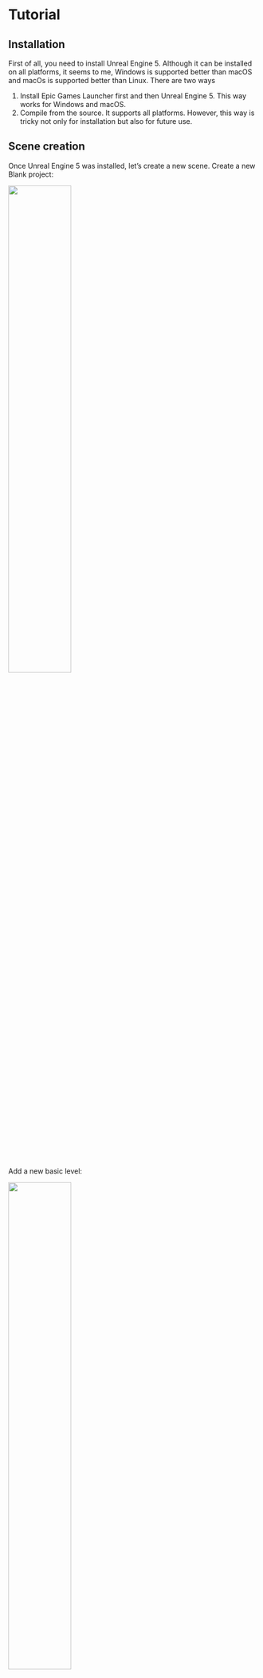 # **Tutorial**

## **Installation**
First of all, you need to install Unreal Engine 5. Although it can be installed on all platforms, it seems to me, Windows is supported better than macOS and macOs is supported better than Linux.
There are two ways
1. Install Epic Games Launcher first and then Unreal Engine 5. This way works for Windows and macOS.
2. Compile from the source. It supports all platforms. However, this way is tricky not only for installation but also for future use.

## **Scene creation**
Once Unreal Engine 5 was installed, let’s create a new scene. 
Create a new Blank project:

<img src="README_source/ue_00001.png" width=50% height=50%>

Add a new basic level:

<img src="README_source/ue_00002.png" width=50% height=50%>

### **MassEntity**
Now we can start to play around with MassEntity. MassEntity is a plugin in Unreal Engine 5 for data-oriented calculation. The overview could be found [here](https://docs.unrealengine.com/5.0/en-US/overview-of-mass-entity-in-unreal-engine/) or [here](https://www.youtube.com/watch?v=f9q8A-9DvPo). The first application was the demo The Matrix Awakens. The plugin is quite new and still in development. And unfortunately, the documentation is missing and the existing tutorials which could be found are a bit outdated.
I used [this tutotrial](https://www.youtube.com/watch?v=2LvUB3_PAhI). There were no problems except a few easy to solve. So you can follow it with some small changes to solve possible problems that I’ll describe below
When you open `BP_CrowdCharacter`, you should see four warning starting by `Get SkeletalMesh: ` :

<img src="README_source/ue_00008.png" width=50% height=50%>

As written in warnings, replace all problem nodes by GetSkeletalMeshAsset:

<img src="README_source/ue_00009.png" width=35% height=35%>
<img src="README_source/ue_00010.png" width=37.25% height=37.25%>

At 6:00, add two fragments (Transform Fragments and Agent Radius Fragments) into Assorted Fragments. Simulation doesn’t work without those two fragments.

<img src="README_source/ue_00017.png" width=50% height=50%>

While starting the simulation you can see this error: 

<img src="README_source/ue_00018.png" width=30% height=30%>

I didn’t figure out how to fix it. I only found [this discussion on the official UE forum](https://forums.unrealengine.com/t/solved-ue5-mass-ai-some-traits-are-requiring-the-presence-of-fragments-which-are-missing/691512). Anyway, the simulation works.
At 8:02, don’t close `DA_CrowdAgent`, but expand the StateTree fragment and create a StateTree following this way. I don’t know (likely a bug) why, but the way it's presented in the video doesn’t work : it is impossible to select the StateTree in the fragment setting.

<img src="README_source/ue_00016.png" width=50% height=50%>

Now we have a pedestrian simulation. Time to capture and create annotations.

## **Masking** 
Unreal Engine 5 has several methods to create masks. You can find videos about them, for example [here](https://www.youtube.com/watch?v=PiQ_JLJKi0M) and [here](https://www.youtube.com/watch?v=JH07z9Ap1hk). I recommend you to watch the first video. Next we’ll see how to create instance segmentation masks via a stencil buffer.
The stencil buffer is one of multiple buffers used for rendering. The objective of this buffer is to limit the area of rendering. The possible way of its application you can find below: https://www.youtube.com/watch?v=EzM8LGzMjmc
The first thing we need is to enable Custom Depth-Stencil Pass.
Edit->Project Setings…. 

<img src="README_source/ue_00019.png" width=30% height=30%>

Write “depth” and enable Custom Depth-Stencil Pass with the value Enabled with stencil 

<img src="README_source/ue_00020.png" width=50% height=50%>

If you want to change the stencil value of an object, select the object, enable Render CustomDepth Pass in its settings and set a value you wish to Custom DepthStencil Value. 
Example with a plane: 

<img src="README_source/ue_00021.png" width=20% height=20%>

It is possible to visualize the scene with the stencil value. Click Lit->Buffer Visualization->Custom Stencil 

<img src="README_source/ue_00022.png" width=25% height=25%>

Let's return to `BP_CrowdCharacter`. Actors created by MassEntity system don’t exist at the begging of the simulation/game. So, iterating through all objects in the scene and changing their stencil value at the beginning is not a good idea. This is the reason why [UnrealGT](https://github.com/unrealgt/unrealgt) doesn’t work with the MassEntity system. It seems there are two ways to handle it:
1. Use MassSpawner from MassEntity system in order to set the stencil value (honestly I tried this approach several times, didn't succeed)
2. Set the stencil value in ”the constructor” of `BP_CrowdCharacter`
As you might have guessed, I’am going to show the second approach. 
Open BP_CrowdCharacter. Add a new function, call it SetStencilValue and drop into SetupComponents. Open this function and create a Blueprint graph as shown below. ue_00024.
The logic is pretty simple. We get an array of all objects of class `BP_CrowdCharacter` that have been created until the present. The length of this array plus one is used as the stencil value of Mesh or Groom Components of the new object of class `BP_CrowdCharacter`. In our case, Skeletal Mesh Components are Bottom, Shoes, Top, Accessory, Body, Face, Hair, Beard, Mustache.

Return to the ConstructionScript. 

<img src="README_source/ue_00025.png" width=20% height=20%>

And add the SetStencilValue function. 

<img src="README_source/ue_00026.png" width=50% height=50%>

Now we need to create a post processing material. It could be used for masking, depth map, normal map or whatever.
Right click and chose “Material”:

<img src="README_source/ue_pm_001.png" width=50% height=50%>

Open it and change “Material domain” from “Surface” to “Post Process”: 

<img src="README_source/ue_pm_002.png" width=50% height=50%>

Right click and add “Scene Texture”: 

<img src="README_source/ue_pm_003.png" width=50% height=50%>

Change “Scene Texture Id” from “SceneColor” to “CustomStencil”: 

<img src="README_source/ue_pm_004.png" width=50% height=50%>

Right click and add Divide node. Connect all nodes:

<img src="README_source/ue_pm_005.png" width=50% height=50%>

You can find the example of a post processing material for the depth capture: 

<img src="README_source/ue_pm_006.png" width=50% height=50%>


## **Writing on disk**
There is a very good tutorial about Image capturing for Unreal Engine 4, 5 - [link](https://github.com/TimmHess/UnrealImageCapture).
Few words about it. The main idea is to capture the screen without blocking RenderThread and GameThread. Otherwise, FPS is dropped down (until 3-5). A render request is placed on the UE rendering pipeline. Once the render request is completed and all data (i.e. screen capture, masks, depth) is ready, we save the data to disk via an asynchronous procedure in order not to block GameThread.
I recommend you to read the [full tutorial](https://github.com/TimmHess/UnrealImageCapture) mentioned above.

I've added several changes to the ‘CameraCaptureManager’ class, but the general structure stays the same.
1. CaptureComponent (USceneCaptureComponent2D) is created and attached to the RootComponent in the constructor.
2. CaptureComponent->GetCaptureComponent2D()->... is replaced just by CaptureComponent->...
3. I remove .png format and float scene capturing for CaptureManager
4. The original code is a bit outdated (if the comments in the source code of UE 5.1 are still reliable). All preparations for writing to disk could be done just by one line: ImageWrapperModule.CompressImage(ImgData, EImageFormat::PNG, FImageView(nextRenderRequest->Image.GetData(), FrameWidth, FrameHeight));
5. Implemented a code in order to transform mask into rle-encoding
6. Added structs for CoCo-like annotations (in the folder CoCoDataStruct)
7. Added RunAsyncJsonSaveTask AsyncSaveJsonToDiskTask to save json to disk
8. All AsyncTasks moved to separated files in the folder AsyncTasks

Unreal Engine includes the class [FJsonObjectConverter](https://docs.unrealengine.com/4.27/en-US/API/Runtime/JsonUtilities/FJsonObjectConverter/) that can convert a UStruct (defined by you) to JsonObject and vice versa. Then the JsonObject can be serialized and write to disk by [FFileHelper](https://docs.unrealengine.com/4.27/en-US/API/Runtime/Core/Misc/FFileHelper/)::SaveStringToFile
